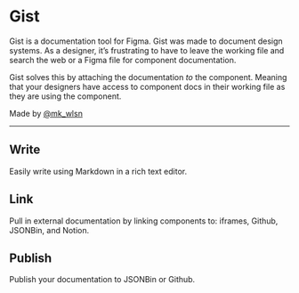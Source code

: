 # Gist

Gist is a documentation tool for Figma. Gist was made to document design systems. As a designer, it’s frustrating to have to leave the working file and search the web or a Figma file for component documentation.


Gist solves this by attaching the documentation *to* the component. Meaning that your designers have access to component docs in their working file as they are using the component.


Made by [@mk_wlsn](https://twitter.com/mk_wlsn)


---

## Write

Easily write using Markdown in a rich text editor.

## Link

Pull in external documentation by linking components to: iframes, Github, JSONBin, and Notion.

## Publish

Publish your documentation to JSONBin or Github.